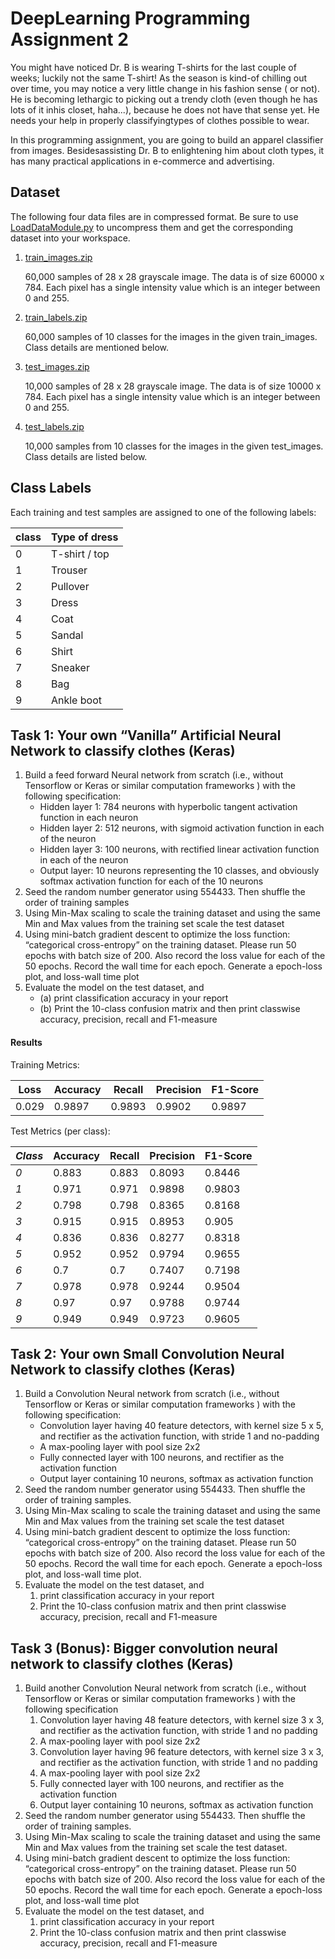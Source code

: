 # DeepLearning Programming Assignment 2
You might have noticed Dr. B is wearing T-shirts for the last couple of weeks; luckily not the same T-shirt! As the season is kind-of chilling out over time, you may notice a very little change in his fashion sense ( or not). He is becoming lethargic to picking out a trendy cloth (even though he has lots of it inhis closet, haha...), because he does not have that sense yet. He needs your help in properly classifyingtypes of clothes possible to wear.

In this  programming  assignment,  you are going  to build  an apparel  classifier  from images. Besidesassisting Dr. B to enlightening him about cloth types, it has many practical applications in e-commerce and advertising.

## Dataset
The following four data files are in compressed format. Be sure to use [LoadDataModule.py](https://github.com/devpin95/DeepLearning/blob/master/PA2/LoadDataModule.py)  to uncompress them and get the corresponding dataset into your workspace.

1. [train_images.zip](https://github.com/devpin95/DeepLearning/blob/master/PA2/train_images.zip)

    60,000 samples of 28 x 28 grayscale image. The data is of size 60000 x 784. Each pixel has a single intensity value which is an integer between 0 and 255.
   
2. [train_labels.zip](https://github.com/devpin95/DeepLearning/blob/master/PA2/train_labels.zip)

    60,000 samples of 10 classes for the images in the given train_images. Class details are mentioned below.
    
3. [test_images.zip](https://github.com/devpin95/DeepLearning/blob/master/PA2/test_images.zip)
    
    10,000 samples of 28 x 28 grayscale image. The data is of size 10000 x 784. Each pixel has a single intensity value which is an integer between 0 and 255.
    
4. [test_labels.zip](https://github.com/devpin95/DeepLearning/blob/master/PA2/test_labels.zip)

    10,000 samples from 10 classes for the images in the given test_images. Class details are listed below.

## Class Labels

Each training and test samples are assigned to one of the following labels:

| class | Type of dress |
| ----- | ------------- |
| 0     | T-shirt / top |
| 1     | Trouser       |
| 2     | Pullover      |
| 3     | Dress         |
| 4     | Coat          |
| 5     | Sandal        |
| 6     | Shirt         |
| 7     | Sneaker       |
| 8     | Bag           |
| 9     | Ankle boot    |


## Task 1: Your own “Vanilla” Artificial Neural Network to classify clothes (Keras)
1. Build a feed forward Neural network from scratch (i.e., without Tensorflow or Keras or similar computation frameworks ) with the following specification:
    - Hidden layer 1: 784 neurons with hyperbolic tangent activation function in each neuron
    - Hidden layer 2: 512 neurons, with sigmoid activation function in each of the neuron
    - Hidden layer 3: 100 neurons, with rectified linear activation function in each of the neuron
    - Output layer: 10 neurons representing the 10 classes, and obviously softmax activation function for each of the 10 neurons
2. Seed the random number generator using 554433. Then shuffle the order of training samples
3. Using Min-Max scaling to scale the training dataset and using the same Min and Max values from the training set scale the test dataset
4. Using mini-batch gradient descent to optimize the loss function: “categorical cross-entropy” on the training  dataset. Please run 50 epochs with batch size of 200. Also record the loss value for each of the 50 epochs. Record the wall time for each epoch. Generate a epoch-loss plot, and loss-wall time plot
5. Evaluate the model on the test dataset, and
    * (a) print classification accuracy in your report
    * (b) Print the 10-class confusion matrix and then print classwise accuracy, precision, recall and F1-measure

#### Results
Training Metrics:

| Loss | Accuracy | Recall | Precision | F1-Score |
| --- | --- | --- | --- | --- |
| 0.029 | 0.9897 | 0.9893 | 0.9902 | 0.9897 |

Test Metrics (per class):

| *Class* | Accuracy | Recall | Precision | F1-Score |
| --- | --- | --- | --- | --- |
| *0* | 0.883 | 0.883 | 0.8093 | 0.8446 |
| *1* | 0.971 | 0.971 | 0.9898 | 0.9803 |
| *2* | 0.798 | 0.798 | 0.8365 | 0.8168 |
| *3* | 0.915 | 0.915 | 0.8953 | 0.905 |
| *4* | 0.836 | 0.836 | 0.8277 | 0.8318 |
| *5* | 0.952 | 0.952 | 0.9794 | 0.9655 |
| *6* | 0.7 | 0.7	| 0.7407 | 0.7198 |
| *7* | 0.978 | 0.978 | 0.9244 | 0.9504 |
| *8* | 0.97 | 0.97 | 0.9788 | 0.9744 |
| *9* | 0.949 | 0.949 | 0.9723 | 0.9605 |



## Task 2: Your own Small Convolution Neural Network to classify clothes (Keras)
1. Build a Convolution Neural network from scratch (i.e., without Tensorflow or Keras or similar computation frameworks ) with the following specification:
    - Convolution layer having 40 feature detectors, with kernel size 5 x 5, and rectifier as the activation function, with stride 1 and no-padding
    - A max-pooling layer with pool size 2x2
    - Fully connected layer with 100 neurons, and rectifier as the activation function
    - Output layer containing 10 neurons, softmax as activation function
2. Seed the random number generator using 554433. Then shuffle the order of training samples.
3. Using Min-Max scaling to scale the training dataset and using the same Min and Max values from the training set scale the test dataset
4. Using mini-batch gradient descent to optimize the loss function: “categorical cross-entropy” on the training  dataset. Please run 50 epochs with batch size of 200. Also record the loss value for each of the 50 epochs. Record the wall time for each epoch. Generate a epoch-loss plot, and loss-wall time plot.
5. Evaluate the model on the test dataset, and
    1. print classification accuracy in your report
    2. Print the 10-class confusion matrix and then print classwise accuracy, precision, recall and F1-measure

## Task 3 (Bonus): Bigger convolution neural network to classify clothes (Keras)
1. Build another Convolution Neural network from scratch (i.e., without Tensorflow or Keras or similar computation frameworks ) with the following specification
    1. Convolution layer having 48 feature detectors, with kernel size 3 x 3, and rectifier as the activation function, with stride 1 and no padding
    2. A max-pooling layer with pool size 2x2
    3. Convolution layer having 96 feature detectors, with kernel size 3 x 3, and rectifier as the activation function, with stride 1 and no padding
    4. A max-pooling layer with pool size 2x2
    5. Fully connected layer with 100 neurons, and rectifier as the activation function
    6. Output layer containing 10 neurons, softmax as activation function
2. Seed the random number generator using 554433. Then shuffle the order of training samples.
3. Using Min-Max scaling to scale the training dataset and using the same Min and Max values from the training set scale the test dataset.
4. Using mini-batch gradient descent to optimize the loss function: “categorical cross-entropy” on the training  dataset. Please run 50 epochs with batch size of 200. Also record the loss value for each of the 50 epochs. Record the wall time for each epoch. Generate a epoch-loss plot, and loss-wall time plot
5. Evaluate the model on the test dataset, and
    1. print classification accuracy in your report
    2. Print the 10-class confusion matrix and then print classwise accuracy, precision, recall and F1-measure
